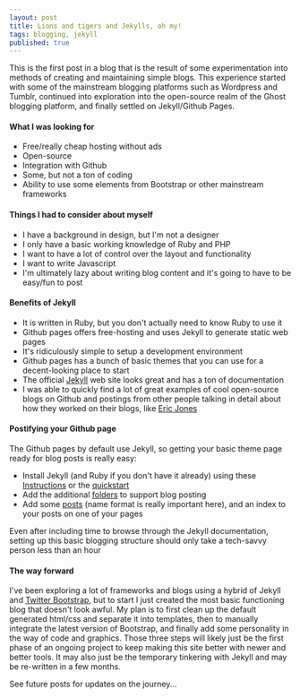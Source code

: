 ```yaml
---
layout: post
title: Lions and tigers and Jekylls, oh my!
tags: blogging, jekyll
published: true
---
```


<p>This is the first post in a blog that is the result of some experimentation into methods of creating and maintaining simple blogs. This experience started with some of the mainstream blogging platforms such as Wordpress and Tumblr, continued into exploration into the open-source realm of the Ghost blogging platform, and finally settled on Jekyll/Github Pages.</p>

<h4> What I was looking for </h4>

<ul>
  <li>Free/really cheap hosting without ads</li>
  <li>Open-source</li>
  <li>Integration with Github</li>
  <li>Some, but not a ton of coding</li>
  <li>Ability to use some elements from Bootstrap or other mainstream frameworks</li>
</ul>

<h4> Things I had to consider about myself </h4>

<ul>
  <li>I have a background in design, but I'm not a designer</li>
  <li>I only have a basic working knowledge of Ruby and PHP</li>
  <li>I want to have a lot of control over the layout and functionality</li>
  <li>I want to write Javascript</li>
  <li>I'm ultimately lazy about writing blog content and it's going to have
    to be easy/fun to post</li>
</ul>

<h4> Benefits of Jekyll </h4>

<ul>
  <li>It is written in Ruby, but you don't actually need to know Ruby to use it</li>
  <li>Github pages offers free-hosting and uses Jekyll to generate static web pages </li>
  <li>It's ridiculously simple to setup a development environment</li>
  <li>Github pages has a bunch of basic themes that you can use for
    a decent-looking place to start</li>
  <li>The official <a href="http://jekyllrb.com/">Jekyll</a> web site looks great and
    has a ton of documentation
  </li>
  <li>I was able to quickly find a lot of great examples of cool open-source
   blogs on Github and postings from other people talking in detail about how
   they worked on their blogs, like
   <a href="http://erjjones.github.io/blog/How-I-built-my-blog-in-one-day/">Eric Jones</a>
  </li>
</ul>

<h4> Postifying your Github page </h4>
<p>The Github pages by default use Jekyll, so getting your basic theme page ready for
blog posts is really easy:</p>
<ul>
  <li>Install Jekyll (and Ruby if you don't have it already) using these
  <a href="https://help.github.com/articles/using-jekyll-with-pages#installing-jekyll">
  Instructions</a> or
  the <a href="http://jekyllrb.com/docs/quickstart/">quickstart</a></li>
  <li>Add the additional <a href="http://jekyllrb.com/docs/structure/">folders</a> to support
    blog posting</li>
  <li>Add some <a href="http://jekyllrb.com/docs/posts/">posts</a> (name format is really important here), and an index to your posts on one of your pages</li>
</ul>
<p>Even after including time to browse through the Jekyll documentation, setting up this
basic blogging structure should only take a tech-savvy person less than an hour</p>

<h4> The way forward </h4>

<p>I've been exploring a lot of frameworks and blogs using a hybrid of Jekyll and
  <a href="http://getbootstrap.com/">Twitter Bootstrap</a>, but to start I just created the most basic functioning blog that doesn't look awful. My plan is to first clean up the default generated html/css and separate it into templates, then to manually integrate the latest version of Bootstrap, and finally add some personality in the way of code and graphics. Those three steps will likely just be the first phase of an ongoing project to keep making this site better with newer and better tools. It may also just be the temporary tinkering with Jekyll and may be re-written in a few months.
</p>

<p>See future posts for updates on the journey...</p>
